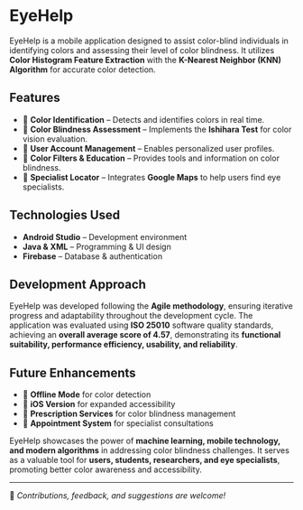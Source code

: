 # EyeHelp  

EyeHelp is a mobile application designed to assist color-blind individuals in identifying colors and assessing their level of color blindness. It utilizes **Color Histogram Feature Extraction** with the **K-Nearest Neighbor (KNN) Algorithm** for accurate color detection.  

## Features  
- 🎨 **Color Identification** – Detects and identifies colors in real time.  
- 🧩 **Color Blindness Assessment** – Implements the **Ishihara Test** for color vision evaluation.  
- 👤 **User Account Management** – Enables personalized user profiles.  
- 📘 **Color Filters & Education** – Provides tools and information on color blindness.  
- 📍 **Specialist Locator** – Integrates **Google Maps** to help users find eye specialists.  

## Technologies Used  
- **Android Studio** – Development environment  
- **Java & XML** – Programming & UI design  
- **Firebase** – Database & authentication  

## Development Approach  
EyeHelp was developed following the **Agile methodology**, ensuring iterative progress and adaptability throughout the development cycle. The application was evaluated using **ISO 25010** software quality standards, achieving an **overall average score of 4.57**, demonstrating its **functional suitability, performance efficiency, usability, and reliability**.  

## Future Enhancements  
- 🔄 **Offline Mode** for color detection  
- 🍏 **iOS Version** for expanded accessibility  
- 💊 **Prescription Services** for color blindness management  
- 📅 **Appointment System** for specialist consultations  

EyeHelp showcases the power of **machine learning, mobile technology, and modern algorithms** in addressing color blindness challenges. It serves as a valuable tool for **users, students, researchers, and eye specialists**, promoting better color awareness and accessibility.  

---

🚀 *Contributions, feedback, and suggestions are welcome!*  
